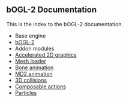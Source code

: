 
## bOGL-2 Documentation ##

This is the index to the bOGL-2 documentation.

* Base engine
 * [bOGL-2](bOGL.md)
* Addon modules
 * [Accelerated 2D graphics](Draw2D.md)
 * [Mesh loader](MeshLoader.md)
 * [Bone animation](Animation.md)
 * [MD2 animation](MD2.md)
 * [3D collisions](Collision.md)
 * [Composable actions](3DAction.md)
 * [Particles](Particle.md)
